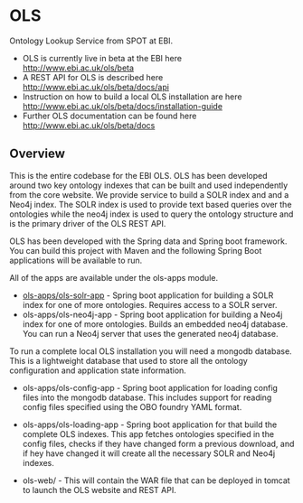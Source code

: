 # OLS
Ontology Lookup Service from SPOT at EBI. 

* OLS is currently live in beta at the EBI here http://www.ebi.ac.uk/ols/beta
* A REST API for OLS is described here http://www.ebi.ac.uk/ols/beta/docs/api
* Instruction on how to build a local OLS installation are here http://www.ebi.ac.uk/ols/beta/docs/installation-guide 
* Further OLS documentation can be found here http://www.ebi.ac.uk/ols/beta/docs

## Overview

This is the entire codebase for the EBI OLS. OLS has been developed around two key ontology indexes that can be built and used
 independently from the core website. We provide service to build a SOLR index and and a Neo4j index. The SOLR index is used to provide text based queries over the ontologies while the neo4j index is used to query the ontology structure and is the primary driver of the OLS REST API. 
 
 OLS has been developed with the Spring data and Spring boot framework. You can build this project with Maven and the following Spring Boot applications will be available to run. 
 
All of the apps are available under the ols-apps module. 

 * [ols-apps/ols-solr-app](ols-apps/ols-solr-app) - Spring boot application for building a SOLR index for one of more ontologies. Requires access to a SOLR server. 
 * ols-apps/ols-neo4j-app - Spring boot application for building a Neo4j index for one of more ontologies. Builds an embedded neo4j database. You can run a Neo4j server that uses the generated neo4j database. 

To run a complete local OLS installation you will need a mongodb database. This is a lightweight database that used to store all the ontology configuration and application state information. 

 * ols-apps/ols-config-app - Spring boot application for loading config files into the mongodb database. This includes support for reading config files specified using the OBO foundry YAML format. 
 * ols-apps/ols-loading-app - Spring boot application for that build the complete OLS indexes. This app fetches ontologies specified in the config files, checks if they have changed form a previous download, and if hey have changed it will create all the necessary SOLR and Neo4j indexes. 

 * ols-web/ - This will contain the WAR file that can be deployed in tomcat to launch the OLS website and REST API. 
